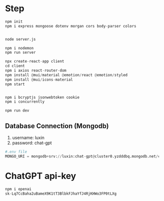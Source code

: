 # Step

```python
npm init
npm i express mongoose dotenv morgan cors body-parser colors


node server.js

npm i nodemon
npm run server

npx create-react-app client
cd client
npm i axios react-router-dom
npm install @mui/material @emotion/react @emotion/styled
npm install @mui/icons-material
npm start


npm i bcryptjs jsonwebtoken cookie
npm i concurrently

npm run dev
```

## Database Connection (Mongodb)

1. username: luxin
2. password: chat-gpt

```python
#.env file
MONGO_URI = mongodb+srv://luxin:chat-gpt@cluster0.yzdddbq.mongodb.net/chatgpt
```

# ChatGPT api-key

```python
npm i openai
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
```
